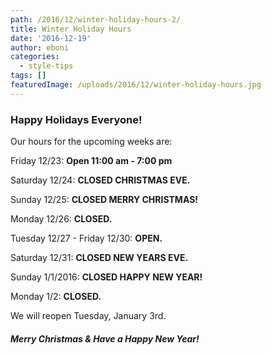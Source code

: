 ```yaml
---
path: /2016/12/winter-holiday-hours-2/
title: Winter Holiday Hours
date: '2016-12-19'
author: eboni
categories:
  - style-tips
tags: []
featuredImage: /uploads/2016/12/winter-holiday-hours.jpg
---
```

### Happy Holidays Everyone!

Our hours for the upcoming weeks are:

Friday 12/23: **Open 11:00 am - 7:00 pm**

Saturday 12/24: **CLOSED CHRISTMAS EVE.**

Sunday 12/25: **CLOSED MERRY CHRISTMAS!**

Monday 12/26: **CLOSED.**

Tuesday 12/27 - Friday 12/30: **OPEN.**

Saturday 12/31: **CLOSED NEW YEARS EVE.**

Sunday 1/1/2016: **CLOSED HAPPY NEW YEAR!**

Monday 1/2: **CLOSED.**

We will reopen Tuesday, January 3rd.

##### **Merry Christmas & Have a Happy New Year!**
